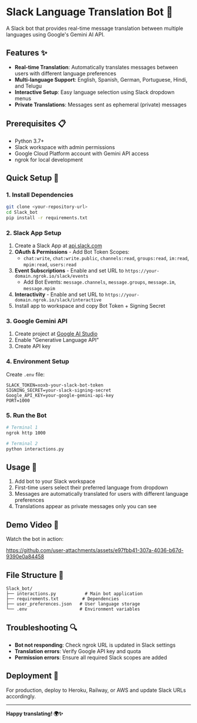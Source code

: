 # Slack Language Translation Bot 🤖

A Slack bot that provides real-time message translation between multiple languages using Google's Gemini AI API.

## Features ✨

- **Real-time Translation**: Automatically translates messages between users with different language preferences
- **Multi-language Support**: English, Spanish, German, Portuguese, Hindi, and Telugu
- **Interactive Setup**: Easy language selection using Slack dropdown menus
- **Private Translations**: Messages sent as ephemeral (private) messages

## Prerequisites 📋

- Python 3.7+
- Slack workspace with admin permissions
- Google Cloud Platform account with Gemini API access
- ngrok for local development

## Quick Setup 🚀

### 1. Install Dependencies
```bash
git clone <your-repository-url>
cd Slack_bot
pip install -r requirements.txt
```

### 2. Slack App Setup
1. Create a Slack App at <a href="https://api.slack.com/apps" target="_blank">api.slack.com</a>
2. **OAuth & Permissions** - Add Bot Token Scopes:
   - `chat:write`, `chat:write.public`, `channels:read`, `groups:read`, `im:read`, `mpim:read`, `users:read`
3. **Event Subscriptions** - Enable and set URL to `https://your-domain.ngrok.io/slack/events`
   - Add Bot Events: `message.channels`, `message.groups`, `message.im`, `message.mpim`
4. **Interactivity** - Enable and set URL to `https://your-domain.ngrok.io/slack/interactive`
5. Install app to workspace and copy Bot Token + Signing Secret

### 3. Google Gemini API
1. Create project at <a href="https://aistudio.google.com/" target="_blank">Google AI Studio</a>
2. Enable "Generative Language API"
3. Create API key

### 4. Environment Setup
Create `.env` file:
```env
SLACK_TOKEN=xoxb-your-slack-bot-token
SIGNING_SECRET=your-slack-signing-secret
Google_API_KEY=your-google-gemini-api-key
PORT=1000
```

### 5. Run the Bot
```bash
# Terminal 1
ngrok http 1000

# Terminal 2
python interactions.py
```

## Usage 💬

1. Add bot to your Slack workspace
2. First-time users select their preferred language from dropdown
3. Messages are automatically translated for users with different language preferences
4. Translations appear as private messages only you can see



## Demo Video :cinema: 

Watch the bot in action:

https://github.com/user-attachments/assets/e97fbb41-307a-4036-b67d-9390e0a84458




## File Structure 📁

```
Slack_bot/
├── interactions.py           # Main bot application
├── requirements.txt         # Dependencies
├── user_preferences.json   # User language storage
└── .env                    # Environment variables
```

## Troubleshooting 🔍

- **Bot not responding**: Check ngrok URL is updated in Slack settings
- **Translation errors**: Verify Google API key and quota
- **Permission errors**: Ensure all required Slack scopes are added

## Deployment 🚀

For production, deploy to Heroku, Railway, or AWS and update Slack URLs accordingly.

---

**Happy translating! 🌍✨** 
